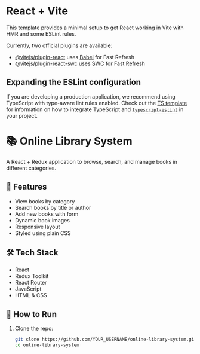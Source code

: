 # React + Vite

This template provides a minimal setup to get React working in Vite with HMR and some ESLint rules.

Currently, two official plugins are available:

- [@vitejs/plugin-react](https://github.com/vitejs/vite-plugin-react/blob/main/packages/plugin-react) uses [Babel](https://babeljs.io/) for Fast Refresh
- [@vitejs/plugin-react-swc](https://github.com/vitejs/vite-plugin-react/blob/main/packages/plugin-react-swc) uses [SWC](https://swc.rs/) for Fast Refresh

## Expanding the ESLint configuration

If you are developing a production application, we recommend using TypeScript with type-aware lint rules enabled. Check out the [TS template](https://github.com/vitejs/vite/tree/main/packages/create-vite/template-react-ts) for information on how to integrate TypeScript and [`typescript-eslint`](https://typescript-eslint.io) in your project.

# 📚 Online Library System

A React + Redux application to browse, search, and manage books in different categories.

## 🔧 Features

- View books by category
- Search books by title or author
- Add new books with form
- Dynamic book images
- Responsive layout
- Styled using plain CSS

## 🛠 Tech Stack

- React
- Redux Toolkit
- React Router
- JavaScript
- HTML & CSS 

## 🚀 How to Run

1. Clone the repo:
   ```bash
   git clone https://github.com/YOUR_USERNAME/online-library-system.git
   cd online-library-system

